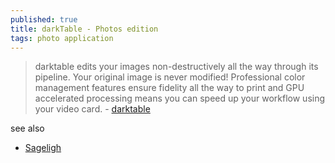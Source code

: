 ```yaml
---
published: true
title: darkTable - Photos edition
tags: photo application
---
```

> darktable edits your images non-destructively all the way through its pipeline. Your original image is never modified! Professional color management features ensure fidelity all the way to print and GPU accelerated processing means you can speed up your workflow using your video card. - [darktable](https://www.darktable.org/)

see also
- [Sageligh](http://www.sagelighteditor.com/)

